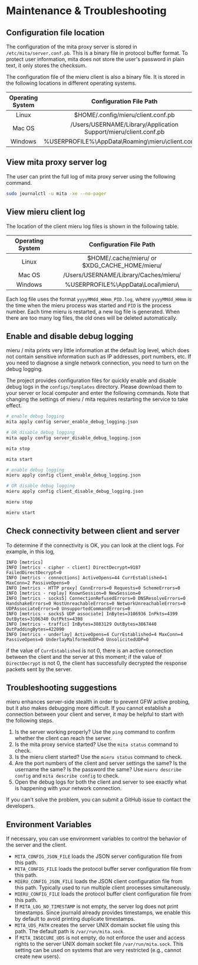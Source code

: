 # Maintenance & Troubleshooting

## Configuration file location

The configuration of the mita proxy server is stored in `/etc/mita/server.conf.pb`. This is a binary file in protocol buffer format. To protect user information, mita does not store the user's password in plain text, it only stores the checksum.

The configuration file of the mieru client is also a binary file. It is stored in the following locations in different operating systems.

| Operating System | Configuration File Path |
| :----: | :----: |
| Linux | $HOME/.config/mieru/client.conf.pb |
| Mac OS | /Users/USERNAME/Library/Application Support/mieru/client.conf.pb |
| Windows | %USERPROFILE%\AppData\Roaming\mieru\client.conf.pb |

## View mita proxy server log

The user can print the full log of mita proxy server using the following command.

```sh
sudo journalctl -u mita -xe --no-pager
```

## View mieru client log

The location of the client mieru log files is shown in the following table.

| Operating System | Configuration File Path |
| :----: | :----: |
| Linux | $HOME/.cache/mieru/ or $XDG_CACHE_HOME/mieru/ |
| Mac OS | /Users/USERNAME/Library/Caches/mieru/ |
| Windows | %USERPROFILE%\AppData\Local\mieru\ |

Each log file uses the format `yyyyMMdd_HHmm_PID.log`, where `yyyyMMdd_HHmm` is the time when the mieru process was started and `PID` is the process number. Each time mieru is restarted, a new log file is generated. When there are too many log files, the old ones will be deleted automatically.

## Enable and disable debug logging

mieru / mita prints very little information at the default log level, which does not contain sensitive information such as IP addresses, port numbers, etc. If you need to diagnose a single network connection, you need to turn on the debug logging.

The project provides configuration files for quickly enable and disable debug logs in the `configs/templates` directory. Please download them to your server or local computer and enter the following commands. Note that changing the settings of mieru / mita requires restarting the service to take effect.

```sh
# enable debug logging
mita apply config server_enable_debug_logging.json

# OR disable debug logging
mita apply config server_disable_debug_logging.json

mita stop

mita start
```

```sh
# enable debug logging
mieru apply config client_enable_debug_logging.json

# OR disable debug logging
mieru apply config client_disable_debug_logging.json

mieru stop

mieru start
```

## Check connectivity between client and server

To determine if the connectivity is OK, you can look at the client logs. For example, in this log,

```
INFO [metrics]
INFO [metrics - cipher - client] DirectDecrypt=9187 FailedDirectDecrypt=0
INFO [metrics - connections] ActiveOpens=44 CurrEstablished=1 MaxConn=2 PassiveOpens=0
INFO [metrics - HTTP proxy] ConnErrors=0 Requests=0 SchemeErrors=0
INFO [metrics - replay] KnownSession=0 NewSession=0
INFO [metrics - socks5] ConnectionRefusedErrors=0 DNSResolveErrors=0 HandshakeErrors=0 HostUnreachableErrors=0 NetworkUnreachableErrors=0 UDPAssociateErrors=0 UnsupportedCommandErrors=0
INFO [metrics - socks5 UDP associate] InBytes=3106936 InPkts=4399 OutBytes=3106340 OutPkts=4398
INFO [metrics - traffic] InBytes=3883129 OutBytes=3867440 OutPaddingBytes=422090
INFO [metrics - underlay] ActiveOpens=4 CurrEstablished=4 MaxConn=4 PassiveOpens=0 UnderlayMalformedUDP=0 UnsolicitedUDP=0
```

if the value of `CurrEstablished` is not 0, there is an active connection between the client and the server at this moment; if the value of `DirectDecrypt` is not 0, the client has successfully decrypted the response packets sent by the server.

## Troubleshooting suggestions

mieru enhances server-side stealth in order to prevent GFW active probing, but it also makes debugging more difficult. If you cannot establish a connection between your client and server, it may be helpful to start with the following steps.

1. Is the server working properly? Use the `ping` command to confirm whether the client can reach the server.
2. Is the mita proxy service started? Use the `mita status` command to check.
3. Is the mieru client started? Use the `mieru status` command to check.
4. Are the port numbers of the client and server settings the same? Is the username the same? Is the password the same? Use `mieru describe config` and `mita describe config` to check.
5. Open the debug logs for both the client and server to see exactly what is happening with your network connection.

If you can't solve the problem, you can submit a GitHub issue to contact the developers.

## Environment Variables

If necessary, you can use environment variables to control the behavior of the server and the client.

- `MITA_CONFIG_JSON_FILE` loads the JSON server configuration file from this path.
- `MITA_CONFIG_FILE` loads the protocol buffer server configuration file from this path.
- `MIERU_CONFIG_JSON_FILE` loads the JSON client configuration file from this path. Typically used to run multiple client processes simultaneously.
- `MIERU_CONFIG_FILE` loads the protocol buffer client configuration file from this path.
- If `MITA_LOG_NO_TIMESTAMP` is not empty, the server log does not print timestamps. Since journald already provides timestamps, we enable this by default to avoid printing duplicate timestamps.
- `MITA_UDS_PATH` creates the server UNIX domain socket file using this path. The default path is `/var/run/mita.sock`.
- If `MITA_INSECURE_UDS` is not empty, do not enforce the user and access rights to the server UNIX domain socket file `/var/run/mita.sock`. This setting can be used on systems that are very restricted (e.g., cannot create new users).
